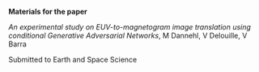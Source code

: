 **Materials for the paper**

*An experimental study on EUV-to-magnetogram image translation using conditional Generative Adversarial Networks*, M Dannehl, V Delouille, V Barra

Submitted to Earth and Space Science
